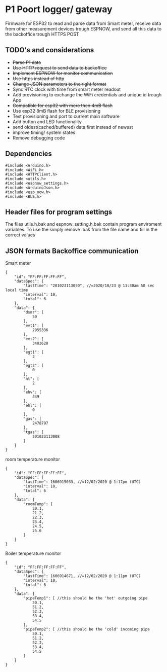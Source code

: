 # P1 Poort logger/ gateway
Firmware for ESP32 to read and parse data from Smart meter, receive data from other measurement devices trough ESPNOW, and send all this data to the backoffice trough HTTPS POST

## TODO's and considerations
* ~~Parse P1 data~~
* ~~Use HTTP request to send data to backoffice~~
* ~~Implement ESPNOW for monitor communication~~
* ~~Use https instead of http~~
* ~~Change JSON parameters to the right format~~
* Sync RTC clock with time from smart meter readout
* Add provisioning to exchange the WiFi credentials and unique id trough App
* ~~Compatible for esp32 with more then 4mB flash~~
* Use esp32 8mB flash for BLE provisioning
* Test provisioning and port to current main software
* Add button and LED functionality
* send oldest(cached/buffered) data first instead of newest
* improve timing/ system states
* Remove debugging code

## Dependencies
```
#include <Arduino.h>
#include <WiFi.h>
#include <HTTPClient.h>
#include <utils.h>
#include <espnow_settings.h>
#include <ArduinoJson.h>
#include <esp_now.h>
#include <BLE.h>
```

## Header files for program settings
The files utils.h.bak and espnow_setting.h.bak contain program enviroment variables. To use the simply remove .bak from the file name and fill in the correct values

## JSON formats Backoffice communication
Smart meter
```
{
    "id": "FF:FF:FF:FF:FF",
    "dataSpec": {
        "lastTime": "201023113050", //=2020/10/23 @ 11:30am 50 sec local time
        "interval": 10,
        "total": 6
    },
    "data": {
        "dsmr": [
            50
        ],
        "evt1": [
            2955336
        ],
        "evt2": [
            3403620
        ],
        "egt1": [
            2
        ],
        "egt2": [
            0
        ],
        "ht": [
            2
        ],
        "ehv": [
            349
        ],
        "ehl": [
            0
        ],
        "gas": [
            2478797
        ],
        "tgas": [
            201023113008
        ]
    }
}

```

room temperature monitor
```
{
    "id": "FF:FF:FF:FF:FF",
    "dataSpec": {
        "lastTime": 1606915033, //=12/02/2020 @ 1:17pm (UTC)
        "interval": 10,
        "total": 6
    },
    "data": {
        "roomTemp": [
            20.1,
            21.2,
            22.3,
            23.4,
            24.5,
            25.6
        ]
    }
}

```

Boiler temperature monitor
```
{
    "id": "FF:FF:FF:FF:FF",
    "dataSpec": {
        "lastTime": 1606914671, //=12/02/2020 @ 1:11pm (UTC)
        "interval": 10,
        "total": 6
    },
    "data": {
        "pipeTemp1": [ //this should be the 'hot' outgoing pipe
            50.1,
            51.2,
            52.3,
            53.4,
            54.5
        ],
        "pipeTemp2": [ //this should be the 'cold' incoming pipe
            50.1,
            51.2,
            52.3,
            53.4,
            54.5
        ]
    }
}

```
